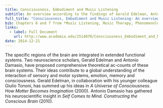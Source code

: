 ```yaml
---
title: Consciousness, Embodiment and Music Listening
subtitle: An overview according to the findings of Gerald Edelman, Antonio Damasio and Daniel Stern
full_title: "Consciousness, Embodiment and Music Listening: An overview according to the findings of Gerald Edelman, Antonio Damasio and Daniel Stern"
bib: Chapters 6 and 7 from *Music Listening, Music Therapy, Phenomenology and Neuroscience*, PhD Thesis, Aalborg University 2012
links:
  - label: Full Document
    url: http://www.academia.edu/2514070/Consciousness_Embodiment_and_Music_Listening_An_overview_according_to_the_findings_of_Gerald_Edelman_Antonio_Damasio_and_Daniel_Stern
date: 2014-12-21
---
```


The specific regions of the brain are integrated in extended functional systems. Two neuroscience scholars, Gerald Edelman and Antonio Damasio, have proposed comprehensive theoretical ac-counts of these brain systems. Their ideas contribute to a global understanding of the interaction of sensory and motor systems, emotion, memory and consciousness. Gerald Edelman, in collaboration with his younger colleague Giulio Tononi, has summed up his ideas in *A Universe of Consciousness*. *How Matter Becomes Imagination* (2000). Antonio Damasio has gathered his neuroscientific insight in *Self Comes to Mind. Constructing the Conscious Brain* (2010).

